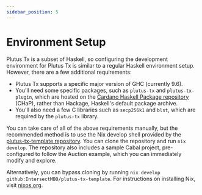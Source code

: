 ```yaml
---
sidebar_position: 5
---
```


# Environment Setup

Plutus Tx is a subset of Haskell, so configuring the development environment for Plutus Tx is similar to a regular Haskell environment setup.
However, there are a few additional requirements:

- Plutus Tx supports a specific major version of GHC (currently 9.6).
- You’ll need some specific packages, such as `plutus-tx` and `plutus-tx-plugin`, which are hosted on the [Cardano Haskell Package repository](https://github.com/IntersectMBO/cardano-haskell-packages) (CHaP), rather than Hackage, Haskell's default package archive.
- You'll also need a few C libraries such as `secp256k1` and `blst`, which are required by the `plutus-tx` library.

You can take care of all of the above requirements manually, but the recommended method is to use the Nix develop shell provided by the [plutus-tx-template repository](https://github.com/IntersectMBO/plutus-tx-template).
You can clone the repository and run `nix develop`.
The repository also includes a sample Cabal project, pre-configured to follow the Auction example, which you can immediately modify and explore.

Alternatively, you can bypass cloning by running `nix develop github:IntersectMBO/plutus-tx-template`.
For instructions on installing Nix, visit [nixos.org](https://nixos.org/download/).
